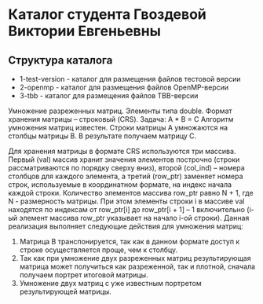 ﻿# Каталог студента Гвоздевой Виктории Евгеньевны

## Структура каталога

- 1-test-version - каталог для размещения файлов тестовой версии
- 2-openmp - каталог для размещения файлов OpenMP-версии
- 3-tbb - каталог для размещения файлов TBB-версии

Умножение разреженных матриц. Элементы типа double. Формат хранения матрицы – строковый (CRS).
Задача: A * B = C
Алгоритм умножения матриц известен. Строки матрицы A умножаются на столбцы матрицы B. В результате получаем матрицу C.

Для хранения матрицы в формате CRS используются три массива. Первый (val) массив хранит значения элементов построчно 
(строки рассматриваются по порядку сверху вниз), второй (col_ind) – номера столбцов для каждого элемента, а третий (row_ptr) заменяет номера
строк, используемые в координатном формате, на индекс начала каждой строки. Количество элементов массива row_ptr равно N + 1, где N - размерность
матрицы. При этом элементы строки i в массиве val находятся по индексам от row_ptr[i] до row_ptr[i + 1] – 1 включительно (i-ый элемент
массива row_ptr указывает на начало i-ой строки).
Данная реализация выполняет следующие действия для умножения матриц:
1) Матрица B транспонируется, так как в данном формате доступ к строке осуществляется проще, чем к столбцу.
2) Так как при умножение двух разреженных матриц результирующая матрица может получиться как разреженной, так и плотной, сначала получаем 
портрет итоговой матрицы.
3) Умножение двух матриц с уже известным портретом результирующей матрицы.

